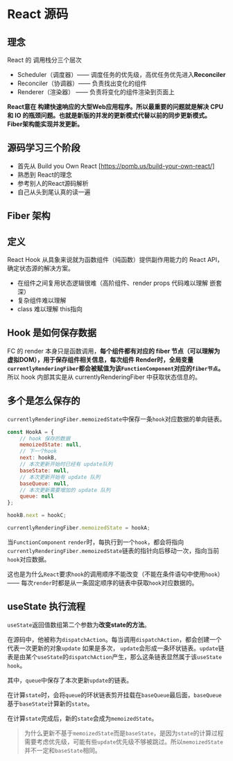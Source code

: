 # React 源码



## 理念

React 的 调用栈分三个层次

- Scheduler（调度器）—— 调度任务的优先级，高优任务优先进入**Reconciler**
- Reconciler（协调器）—— 负责找出变化的组件
- Renderer（渲染器）  —— 负责将变化的组件渲染到页面上



**React意在 构建快速响应的大型Web应用程序。所以最重要的问题就是解决 CPU 和 IO 的瓶颈问题。也就是新版的并发的更新模式代替以前的同步更新模式。Fiber架构能实现并发更新。**





## 源码学习三个阶段



* 首先从 Build you Own React [https://pomb.us/build-your-own-react/]
* 熟悉到 React的理念
* 参考别人的React源码解析
* 自己从头到尾认真的读一遍

























































## Fiber 架构

































## 定义
React Hook 从具象来说就为函数组件（纯函数）提供副作用能力的 React API，确定状态源的解决方案。



* 在组件之间复用状态逻辑很难（高阶组件、render props 代码难以理解 嵌套深）
* 复杂组件难以理解
* class 难以理解 this指向



## Hook 是如何保存数据

FC 的 render 本身只是函数调用，**每个组件都有对应的 fiber 节点（可以理解为虚拟DOM），用于保存组件相关信息，每次组件 Render时，全局变量`currentlyRenderingFiber`都会被赋值为该`FunctionComponent`对应的`fiber节点`。** 所以 hook 内部其实是从 currentlyRenderingFiber 中获取状态信息的。 

## 多个是怎么保存的

`currentlyRenderingFiber.memoizedState`中保存一条`hook`对应数据的单向链表。

```js
const HookA = {
    // hook 保存的数据
    memoizedState: null,
    // 下一个hook
    next: hookB,
    // 本次更新开始时已经有 update队列
    baseState: null,
    // 本次更新开始有 update 队列
    baseQueue: null,
    // 本次更新需要增加的 update 队列
    queue: null
};

hookB.next = hookC;

currentlyRenderingFiber.memoizedState = hookA;
```

当`FunctionComponent` `render`时，每执行到一个`hook`，都会将指向`currentlyRenderingFiber.memoizedState`链表的指针向后移动一次，指向当前`hook`对应数据。

这也是为什么`React`要求`hook`的调用顺序不能改变（不能在条件语句中使用`hook`） —— 每次`render`时都是从一条固定顺序的链表中获取`hook`对应数据的。

## useState 执行流程

`useState`返回值数组第二个参数为**改变state的方法**。

在源码中，他被称为`dispatchAction`。每当调用`dispatchAction`，都会创建一个代表一次更新的对象`update` 如果是多次， `update`会形成一条环状链表。`update`链表是由某个`useState`的`dispatchAction`产生，那么这条链表显然属于该`useState hook`。

其中，`queue`中保存了本次更新`update`的链表。

在计算`state`时，会将`queue`的环状链表剪开挂载在`baseQueue`最后面，`baseQueue`基于`baseState`计算新的`state`。

在计算`state`完成后，新的`state`会成为`memoizedState`。



> 为什么更新不基于`memoizedState`而是`baseState`，是因为`state`的计算过程需要考虑优先级，可能有些`update`优先级不够被跳过。所以`memoizedState`并不一定和`baseState`相同。



































